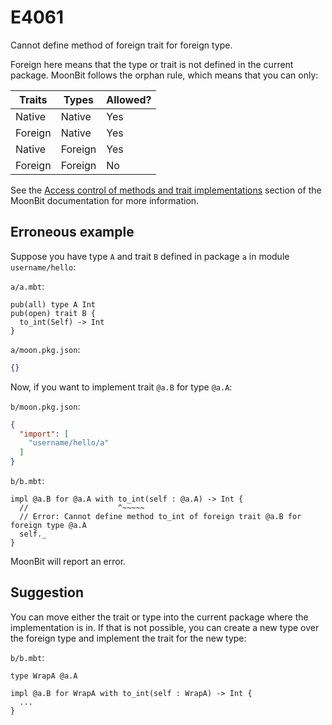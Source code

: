 # E4061

Cannot define method of foreign trait for foreign type.

Foreign here means that the type or trait is not defined in the current
package. MoonBit follows the orphan rule, which means that you can only:

| Traits  | Types   | Allowed? |
|---------|---------|----------|
| Native  | Native  | Yes      |
| Foreign | Native  | Yes      |
| Native  | Foreign | Yes      |
| Foreign | Foreign | No       |

See the [Access control of methods and trait implementations](../packages.md#access-control-of-methods-and-trait-implementations)
section of the MoonBit documentation for more information.

## Erroneous example

Suppose you have type `A` and trait `B` defined in package `a` in module
`username/hello`:

`a/a.mbt`:

```moonbit
pub(all) type A Int
pub(open) trait B {
  to_int(Self) -> Int
}
```

`a/moon.pkg.json`:

```json
{}
```

Now, if you want to implement trait `@a.B` for type `@a.A`:

`b/moon.pkg.json`:

```json
{
  "import": [
    "username/hello/a"
  ]
}
```

`b/b.mbt`:

```moonbit
impl @a.B for @a.A with to_int(self : @a.A) -> Int {
  //                    ^~~~~~
  // Error: Cannot define method to_int of foreign trait @a.B for foreign type @a.A
  self._
}
```

MoonBit will report an error.

## Suggestion

You can move either the trait or type into the current package where the
implementation is in. If that is not possible, you can create a new type over
the foreign type and implement the trait for the new type:

`b/b.mbt`:

```moonbit
type WrapA @a.A

impl @a.B for WrapA with to_int(self : WrapA) -> Int {
  ...
}
```
